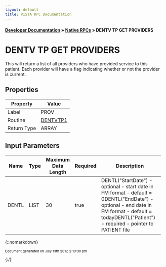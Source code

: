```yaml
---
layout: default
title: VISTA RPC Documentation
---
```


#### [Developer Documentation](../index) &#187; [Native RPCs](TableOfContents) &#187; DENTV TP GET PROVIDERS<br/>
# DENTV TP GET PROVIDERS

This will return a list of all providers who have provided service to this patient.  Each provider will have a flag indicating whether or not the provider is current.

## Properties

Property | Value
--- | ---
Label | PROV
Routine | [DENTVTP1](http://code.osehra.org/dox/Routine_DENTVTP1_source.html)
Return Type | ARRAY


## Input Parameters

Name | Type | Maximum Data Length | Required | Description
--- | --- | --- | --- | ---
DENTL | LIST | 30 | true | DENTL(&quot;StartDate&quot;) - optional - start date in FM format - default &#x3D; 0DENTL(&quot;EndDate&quot;)   - optional - end date in FM format  - default &#x3D; todayDENTL(&quot;Patient&quot;)   - required - pointer to PATIENT file



{::nomarkdown} <br/><p style="font-size: 11px">Document generated on July 13th 2017, 2:13:30 pm</p>{:/}